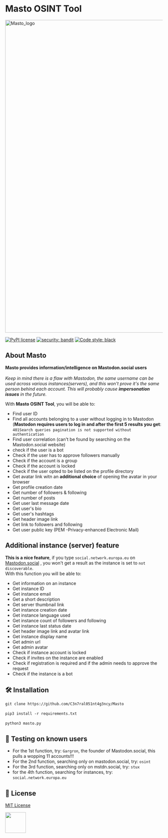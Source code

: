 # **Masto OSINT Tool**

<img width="999" alt="Masto_logo" src="https://user-images.githubusercontent.com/104733166/200212151-c5eea622-adfe-4209-ad43-f667f743e5fd.png">

[![PyPI license](https://img.shields.io/pypi/l/ansicolortags.svg)](https://github.com/C3n7ral051nt4g3ncy/Masto/blob/master/LICENSE) [![security: bandit](https://img.shields.io/badge/security-bandit-yellow.svg)](https://github.com/PyCQA/bandit)
[![Code style: black](https://img.shields.io/badge/code%20style-black-000000.svg)](https://github.com/psf/black)

## **About Masto**

**Masto provides information/intelligence on Mastodon.social users** 
<br>
<br>
*Keep in mind there is a flaw with Mastodon, the same username can be used across various instances(servers), and this won't prove it's the same person behind each account. This will probably cause **impersonation issues** in the future.*

With **Masto OSINT Tool**, you will be able to:
- Find user ID
- Find all accounts belonging to a user without logging in to Mastodon (**Mastodon requires users to log in and after the first 5 results you get**: ```401Search queries pagination is not supported without authentication```
- Find user correlation (can't be found by searching on the Mastodon.social website)
- check if the user is a bot 
- Check if the user has to approve followers manually
- Check if the account is a group
- Check if the account is locked
- Check if the user opted to be listed on the profile directory
- Get avatar link witn an **additional choice** of opening the avatar in your browser
- Get profile creation date
- Get number of followers & following
- Get number of posts
- Get user last message date 
- Get user's bio
- Get user's hashtags
- Get header image link
- Get link to followers and following
- Get user public key (PEM -Privacy-enhanced Electronic Mail) 

## Additional instance (server) feature
**This is a nice feature**, if you type ```social.network.europa.eu``` on [Mastodon.social](https://mastodon.social/search) , you won't get a result as the instance is set to ```not discoverable```. <br>
With this function you will be able to:
- Get information on an instance
- Get instance ID
- Get instance email 
- Get a short description
- Get server thumbnail link
- Get instance creation date 
- Get instance language used
- Get instance count of followers and following
- Get instance last status date
- Get header image link and avatar link
- Get instance display name
- Get admin url
- Get admin avatar
- Check if instance account is locked
- Check if invites on the instance are enabled
- Check if registration is required and if the admin needs to approve the request
- Check if the instance is a bot 

## 🛠️ Installation

```git clone https://github.com/C3n7ral051nt4g3ncy/Masto```
<br>
<br>
```pip3 install -r requirements.txt```
<br>
<br>
```python3 masto.py```

## 👥 Testing on known users

- For the 1st function, try: ```Gargron```, the founder of Mastodon.social, this pulls a wopping 11 accounts!!!
- For the 2nd function, searching only on mastodon.social, try: ```osint```
- For the 3rd function, searching only on mstdn.social, try: ```stux```
- for the 4th function, searching for instances, try: ```social.network.europa.eu```


## 📝 License

[MIT License](https://opensource.org/licenses/MIT) 

<img width="66" src="https://user-images.githubusercontent.com/104733166/200310377-be6d8187-8366-4968-b730-a5c215b310ec.png">




